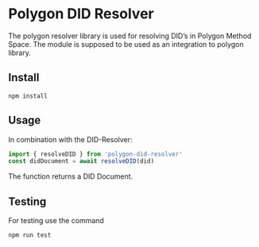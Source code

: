 # Polygon DID Resolver

The polygon resolver library is used for resolving DID’s in Polygon Method Space. The module is supposed to be used as an integration to polygon library.

## Install

```
npm install
```

## Usage

In combination with the DID-Resolver:

```js
import { resolveDID } from 'polygon-did-resolver'
const didDocument = await resolveDID(did)
```

The function returns a DID Document.

## Testing

For testing use the command

```
npm run test
```
